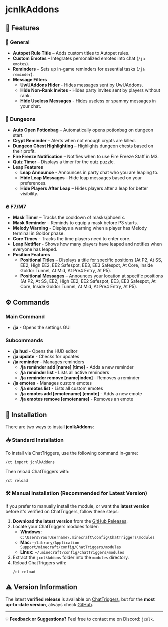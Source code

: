 # jcnlkAddons

## 📌 Features

### 🔹 General
- **Autopet Rule Title** – Adds custom titles to Autopet rules.
- **Custom Emotes** – Integrates personalized emotes into chat (`/ja emotes`).
- **Reminders** – Sets up in-game reminders for essential tasks (`/ja reminder`).
- **Message Filters**
  - **UwUAddons Hider** - Hides messages sent by UwUAddons.
  - **Hide Non-Rank Invites** - Hides party invites sent by players without rank.
  - **Hide Useless Messages** - Hides useless or spammy messages in your chat.

### 🏰 Dungeons
- **Auto Open Potionbag** – Automatically opens potionbag on dungeon start.
- **Crypt Reminder** – Alerts when not enough crypts are killed.
- **Dungeon Chest Highlighting** – Highlights dungeon chests based on their profit.
- **Fire Freeze Notification** – Notifies when to use Fire Freeze Staff in M3.
- **Quiz Timer** – Displays a timer for the quiz puzzle.
- **Leap Features**
  - **Leap Announce** - Announces in party chat who you are leaping to.
  - **Hide Leap Messages** - Hide leap messages based on your preferences.
  - **Hide Players After Leap** – Hides players after a leap for better visibility.

### 🔥 F7/M7
- **Mask Timer** – Tracks the cooldown of masks/phoenix.
- **Mask Reminder** – Reminds to equip a mask before P3 starts.
- **Melody Warning** - Displays a warning when a player has Melody terminal in Goldor phase.
- **Core Times** - Tracks the time players need to enter core.
- **Leap Notifier** - Shows how many players have leaped and notifies when everyone has leaped.
- **Position Features**
  - **Positional Titles** – Displays a title for specific positions (At P2, At SS, EE2, High EE2, EE2 Safespot, EE3, EE3 Safespot, At Core, Inside Goldor Tunnel, At Mid, At Pre4 Entry, At P5).
  - **Positional Messages** – Announces your location at specific positions (At P2, At SS, EE2, High EE2, EE2 Safespot, EE3, EE3 Safespot, At Core, Inside Goldor Tunnel, At Mid, At Pre4 Entry, At P5).

## ⚙️ Commands

### Main Command
- **/ja** - Opens the settings GUI

### Subcommands
- **/ja hud** - Opens the HUD editor
- **/ja update** - Checks for updates
- **/ja reminder** - Manages reminders
  - **/ja reminder add [name] [time]** - Adds a new reminder
  - **/ja reminder list** - Lists all active reminders
  - **/ja reminder remove [name|index]** - Removes a reminder
- **/ja emotes** - Manages custom emotes
  - **/ja emotes list** - Lists all custom emotes
  - **/ja emotes add [emotename] [emote]** - Adds a new emote
  - **/ja emotes remove [emotename]** - Removes an emote

## 🔗 Installation
There are two ways to install **jcnlkAddons**:

### 📥 Standard Installation
To install via ChatTriggers, use the following command in-game:
```
/ct import jcnlkAddons
```
Then reload ChatTriggers with:
```
/ct reload
```

### 🛠️ Manual Installation (Recommended for Latest Version)
If you prefer to manually install the module, or want the **latest version** before it's verified on ChatTriggers, follow these steps:

1. **Download the latest version** from the [GitHub Releases](https://github.com/jcnlk/jcnlkAddons/releases).
2. Locate your ChatTriggers modules folder:
   - **Windows:** `C:\Users\YourUsername\.minecraft\config\ChatTriggers\modules`
   - **Mac:** `~/Library/Application Support/minecraft/config/ChatTriggers/modules`
   - **Linux:** `~/.minecraft/config/ChatTriggers/modules`
3. Extract the `jcnlkAddons` folder into the `modules` directory.
4. Reload ChatTriggers with:
   ```
   /ct reload
   ```

## ⚠️ Version Information
The latest **verified release** is available on [ChatTriggers](https://www.chattriggers.com/modules/v/jcnlkAddons), but for the **most up-to-date version**, always check [GitHub](https://github.com/jcnlk/jcnlkAddons).

---
💡 **Feedback or Suggestions?** Feel free to contact me on Discord: `jcnlk`.